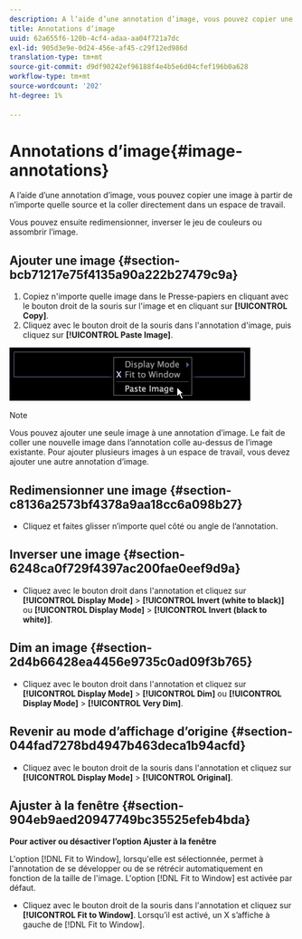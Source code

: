 ```yaml
---
description: A l’aide d’une annotation d’image, vous pouvez copier une image à partir de n’importe quelle source et la coller directement dans un espace de travail.
title: Annotations d’image
uuid: 62a655f6-120b-4cf4-adaa-aa04f721a7dc
exl-id: 905d3e9e-0d24-456e-af45-c29f12ed986d
translation-type: tm+mt
source-git-commit: d9df90242ef96188f4e4b5e6d04cfef196b0a628
workflow-type: tm+mt
source-wordcount: '202'
ht-degree: 1%

---
```


# Annotations d’image{#image-annotations}

A l’aide d’une annotation d’image, vous pouvez copier une image à partir de n’importe quelle source et la coller directement dans un espace de travail.

Vous pouvez ensuite redimensionner, inverser le jeu de couleurs ou assombrir l’image.

## Ajouter une image {#section-bcb71217e75f4135a90a222b27479c9a}

1. Copiez n&#39;importe quelle image dans le Presse-papiers en cliquant avec le bouton droit de la souris sur l&#39;image et en cliquant sur **[!UICONTROL Copy]**.
1. Cliquez avec le bouton droit de la souris dans l&#39;annotation d&#39;image, puis cliquez sur **[!UICONTROL Paste Image]**.

![](assets/mnu_Image_Paste.png)

>[!NOTE]
>
>Vous pouvez ajouter une seule image à une annotation d’image. Le fait de coller une nouvelle image dans l’annotation colle au-dessus de l’image existante. Pour ajouter plusieurs images à un espace de travail, vous devez ajouter une autre annotation d’image.

## Redimensionner une image {#section-c8136a2573bf4378a9aa18cc6a098b27}

* Cliquez et faites glisser n’importe quel côté ou angle de l’annotation.

## Inverser une image {#section-6248ca0f729f4397ac200fae0eef9d9a}

* Cliquez avec le bouton droit dans l&#39;annotation et cliquez sur **[!UICONTROL Display Mode]** > **[!UICONTROL Invert (white to black)]** ou **[!UICONTROL Display Mode]** > **[!UICONTROL Invert (black to white)]**.

## Dim an image {#section-2d4b66428ea4456e9735c0ad09f3b765}

* Cliquez avec le bouton droit dans l&#39;annotation et cliquez sur **[!UICONTROL Display Mode]** > **[!UICONTROL Dim]** ou **[!UICONTROL Display Mode]** > **[!UICONTROL Very Dim]**.

## Revenir au mode d’affichage d’origine {#section-044fad7278bd4947b463deca1b94acfd}

* Cliquez avec le bouton droit de la souris dans l&#39;annotation et cliquez sur **[!UICONTROL Display Mode]** > **[!UICONTROL Original]**.

## Ajuster à la fenêtre {#section-904eb9aed20947749bc35525efeb4bda}

**Pour activer ou désactiver l’option Ajuster à la fenêtre**

L&#39;option [!DNL Fit to Window], lorsqu&#39;elle est sélectionnée, permet à l&#39;annotation de se développer ou de se rétrécir automatiquement en fonction de la taille de l&#39;image. L&#39;option [!DNL Fit to Window] est activée par défaut.

* Cliquez avec le bouton droit de la souris dans l&#39;annotation et cliquez sur **[!UICONTROL Fit to Window]**. Lorsqu’il est activé, un X s’affiche à gauche de [!DNL Fit to Window].
